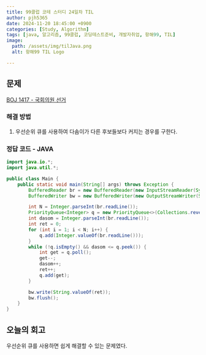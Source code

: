 ```yaml
---
title: 99클럽 코테 스터디 24일차 TIL
author: pjh5365
date: 2024-11-20 18:45:00 +0900
categories: [Study, Algorithm]
tags: [java, 알고리즘, 99클럽, 코딩테스트준비, 개발자취업, 항해99, TIL]
image:
  path: /assets/img/tilJava.png
  alt: 항해99 TIL Logo

---
```


## 문제

[BOJ 1417 - 국회의원 선거](https://www.acmicpc.net/problem/1417)

### 해결 방법

1. 우선순위 큐를 사용하여 다솜이가 다른 후보들보다 커지는 경우를 구한다.

### 정답 코드 - JAVA

```java
import java.io.*;
import java.util.*;

public class Main {
    public static void main(String[] args) throws Exception {
        BufferedReader br = new BufferedReader(new InputStreamReader(System.in));
        BufferedWriter bw = new BufferedWriter(new OutputStreamWriter(System.out));

        int N = Integer.parseInt(br.readLine());
        PriorityQueue<Integer> q = new PriorityQueue<>(Collections.reverseOrder());
        int dasom = Integer.parseInt(br.readLine());
        int ret = 0;
        for (int i = 1; i < N; i++) {
            q.add(Integer.valueOf(br.readLine()));
        }
        while (!q.isEmpty() && dasom <= q.peek()) {
            int get = q.poll();
            get--;
            dasom++;
            ret++;
            q.add(get);
        }

        bw.write(String.valueOf(ret));
        bw.flush();
    }
}
```

## 오늘의 회고

우선순위 큐를 사용하면 쉽게 해결할 수 있는 문제였다.
